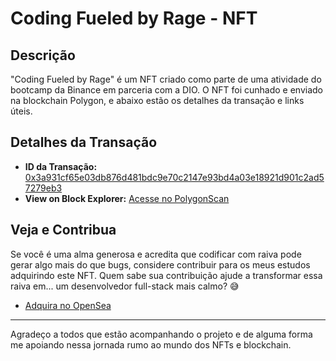 # Coding Fueled by Rage - NFT

## Descrição

"Coding Fueled by Rage" é um NFT criado como parte de uma atividade do bootcamp da Binance em parceria com a DIO. O NFT foi cunhado e enviado na blockchain Polygon, e abaixo estão os detalhes da transação e links úteis.

## Detalhes da Transação

- **ID da Transação:** [0x3a931cf65e03db876d481bdc9e70c2147e93bd4a03e18921d901c2ad57279eb3](https://polygonscan.com/tx/0x3a931cf65e03db876d481bdc9e70c2147e93bd4a03e18921d901c2ad57279eb3)
- **View on Block Explorer:** [Acesse no PolygonScan](https://polygonscan.com/tx/0x3a931cf65e03db876d481bdc9e70c2147e93bd4a03e18921d901c2ad57279eb3)

## Veja e Contribua

Se você é uma alma generosa e acredita que codificar com raiva pode gerar algo mais do que bugs, considere contribuir para os meus estudos adquirindo este NFT. Quem sabe sua contribuição ajude a transformar essa raiva em... um desenvolvedor full-stack mais calmo? 😅

- [Adquira no OpenSea](https://opensea.io/assets/matic/0xbd7a3fc897b92bfc758a943820e28ee714143f69/2)

---

Agradeço a todos que estão acompanhando o projeto e de alguma forma me apoiando nessa jornada rumo ao mundo dos NFTs e blockchain.